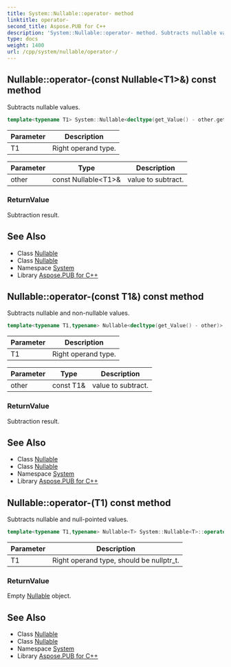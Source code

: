 ```yaml
---
title: System::Nullable::operator- method
linktitle: operator-
second_title: Aspose.PUB for C++
description: 'System::Nullable::operator- method. Subtracts nullable values in C++.'
type: docs
weight: 1400
url: /cpp/system/nullable/operator-/
---
```

## Nullable::operator-(const Nullable\<T1\>\&) const method


Subtracts nullable values.

```cpp
template<typename T1> System::Nullable<decltype(get_Value() - other.get_Value())> System::Nullable<T>::operator-(const Nullable<T1> &other) const
```


| Parameter | Description |
| --- | --- |
| T1 | Right operand type. |

| Parameter | Type | Description |
| --- | --- | --- |
| other | const Nullable\<T1\>\& | value to subtract. |

### ReturnValue

Subtraction result.

## See Also

* Class [Nullable](../)
* Class [Nullable](../)
* Namespace [System](../../)
* Library [Aspose.PUB for C++](../../../)
## Nullable::operator-(const T1\&) const method


Subtracts nullable and non-nullable values.

```cpp
template<typename T1,typename> Nullable<decltype(get_Value() - other)> System::Nullable<T>::operator-(const T1 &other) const
```


| Parameter | Description |
| --- | --- |
| T1 | Right operand type. |

| Parameter | Type | Description |
| --- | --- | --- |
| other | const T1\& | value to subtract. |

### ReturnValue

Subtraction result.

## See Also

* Class [Nullable](../)
* Class [Nullable](../)
* Namespace [System](../../)
* Library [Aspose.PUB for C++](../../../)
## Nullable::operator-(T1) const method


Subtracts nullable and null-pointed values.

```cpp
template<typename T1,typename> Nullable<T> System::Nullable<T>::operator-(T1) const
```


| Parameter | Description |
| --- | --- |
| T1 | Right operand type, should be nullptr_t. |

### ReturnValue

Empty [Nullable](../) object.

## See Also

* Class [Nullable](../)
* Class [Nullable](../)
* Namespace [System](../../)
* Library [Aspose.PUB for C++](../../../)
